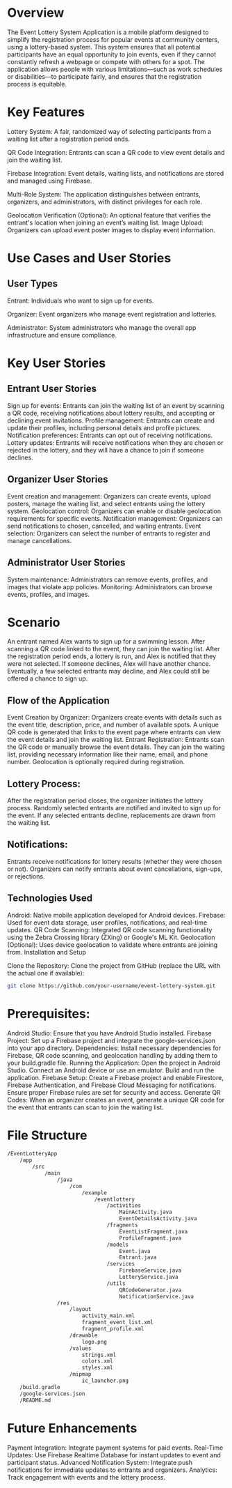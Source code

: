 # Overview

The Event Lottery System Application is a mobile platform designed to simplify the registration process for popular events at community centers, using a lottery-based system. 
This system ensures that all potential participants have an equal opportunity to join events, even if they cannot constantly refresh a webpage or compete with others for a spot. 
The application allows people with various limitations—such as work schedules or disabilities—to participate fairly, and ensures that the registration process is equitable.

# Key Features

Lottery System: A fair, randomized way of selecting participants from a waiting list after a registration period ends.

QR Code Integration: Entrants can scan a QR code to view event details and join the waiting list.

Firebase Integration: Event details, waiting lists, and notifications are stored and managed using Firebase.

Multi-Role System: The application distinguishes between entrants, organizers, and administrators, with distinct privileges for each role.

Geolocation Verification (Optional): An optional feature that verifies the entrant's location when joining an event’s waiting list.
Image Upload: Organizers can upload event poster images to display event information.

# Use Cases and User Stories
## User Types
Entrant: Individuals who want to sign up for events.

Organizer: Event organizers who manage event registration and lotteries.

Administrator: System administrators who manage the overall app infrastructure and ensure compliance.

# Key User Stories
## Entrant User Stories

Sign up for events: Entrants can join the waiting list of an event by scanning a QR code, receiving notifications about lottery results, and accepting or declining event invitations.
Profile management: Entrants can create and update their profiles, including personal details and profile pictures.
Notification preferences: Entrants can opt out of receiving notifications.
Lottery updates: Entrants will receive notifications when they are chosen or rejected in the lottery, and they will have a chance to join if someone declines.

## Organizer User Stories
Event creation and management: Organizers can create events, upload posters, manage the waiting list, and select entrants using the lottery system.
Geolocation control: Organizers can enable or disable geolocation requirements for specific events.
Notification management: Organizers can send notifications to chosen, cancelled, and waiting entrants.
Event selection: Organizers can select the number of entrants to register and manage cancellations.

## Administrator User Stories
System maintenance: Administrators can remove events, profiles, and images that violate app policies.
Monitoring: Administrators can browse events, profiles, and images.

# Scenario

An entrant named Alex wants to sign up for a swimming lesson. After scanning a QR code linked to the event, they can join the waiting list. 
After the registration period ends, a lottery is run, and Alex is notified that they were not selected. 
If someone declines, Alex will have another chance. Eventually, a few selected entrants may decline, and Alex could still be offered a chance to sign up.

## Flow of the Application
Event Creation by Organizer:
Organizers create events with details such as the event title, description, price, and number of available spots.
A unique QR code is generated that links to the event page where entrants can view the event details and join the waiting list.
Entrant Registration:
Entrants scan the QR code or manually browse the event details.
They can join the waiting list, providing necessary information like their name, email, and phone number.
Geolocation is optionally required during registration.

## Lottery Process:
After the registration period closes, the organizer initiates the lottery process.
Randomly selected entrants are notified and invited to sign up for the event.
If any selected entrants decline, replacements are drawn from the waiting list.

## Notifications:
Entrants receive notifications for lottery results (whether they were chosen or not).
Organizers can notify entrants about event cancellations, sign-ups, or rejections.

## Technologies Used
Android: Native mobile application developed for Android devices.
Firebase: Used for event data storage, user profiles, notifications, and real-time updates.
QR Code Scanning: Integrated QR code scanning functionality using the Zebra Crossing library (ZXing) or Google's ML Kit.
Geolocation (Optional): Uses device geolocation to validate where entrants are joining from.
Installation and Setup

Clone the Repository: Clone the project from GitHub (replace the URL with the actual one if available):
```bash
git clone https://github.com/your-username/event-lottery-system.git
```

# Prerequisites:
Android Studio: Ensure that you have Android Studio installed.
Firebase Project: Set up a Firebase project and integrate the google-services.json into your app directory.
Dependencies: Install necessary dependencies for Firebase, QR code scanning, and geolocation handling by adding them to your build.gradle file.
Running the Application:
Open the project in Android Studio.
Connect an Android device or use an emulator.
Build and run the application.
Firebase Setup:
Create a Firebase project and enable Firestore, Firebase Authentication, and Firebase Cloud Messaging for notifications.
Ensure proper Firebase rules are set for security and access.
Generate QR Codes:
When an organizer creates an event, generate a unique QR code for the event that entrants can scan to join the waiting list.

# File Structure
```bash
/EventLotteryApp
    /app
        /src
            /main
                /java
                    /com
                        /example
                            /eventlottery
                                /activities
                                    MainActivity.java
                                    EventDetailsActivity.java
                                /fragments
                                    EventListFragment.java
                                    ProfileFragment.java
                                /models
                                    Event.java
                                    Entrant.java
                                /services
                                    FirebaseService.java
                                    LotteryService.java
                                /utils
                                    QRCodeGenerator.java
                                    NotificationService.java
                /res
                    /layout
                        activity_main.xml
                        fragment_event_list.xml
                        fragment_profile.xml
                    /drawable
                        logo.png
                    /values
                        strings.xml
                        colors.xml
                        styles.xml
                    /mipmap
                        ic_launcher.png
    /build.gradle
    /google-services.json
    /README.md
```
    
# Future Enhancements
Payment Integration: Integrate payment systems for paid events.
Real-Time Updates: Use Firebase Realtime Database for instant updates to event and participant status.
Advanced Notification System: Integrate push notifications for immediate updates to entrants and organizers.
Analytics: Track engagement with events and the lottery process.
